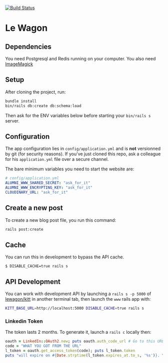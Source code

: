 [![Build Status](https://travis-ci.org/lewagon/www.svg)](https://travis-ci.org/lewagon/www)

# Le Wagon

## Dependencies

You need Postgresql and Redis running on your computer. You also need [ImageMagick](http://brewformulas.org/Imagemagick)

## Setup

After cloning the project, run:

```bash
bundle install
bin/rails db:create db:schema:load
```

Then ask for the ENV variables below before starting your `bin/rails s` server.

## Configuration

The app configuration lies in `config/application.yml` and is **not**
versionned by git (for security reasons). If you've just cloned this
repo, ask a colleague for his `application.yml` file over a secure channel.

The bare minimum variables you need to start the website are:

```yml
# config/application.yml
ALUMNI_WWW_SHARED_SECRET: "ask_for_it"
ALUMNI_WWW_ENCRYPTING_KEY: "ask_for_it"
CLOUDINARY_URL: "ask_for_it"
```

## Create a new post

To create a new blog post file, you run this command:

```bash
rails post:create
```

## Cache

You can run this in development to bypass the API cache.

```
$ DISABLE_CACHE=true rails s
```

## API Development

You can work with development API by launching a `rails s -p 5000` of [lewagon/kitt](https://github.com/lewagon/kitt) in another terminal tab, then launch the `www` rails app with:

```bash
KITT_BASE_URL=http://localhost:5000 DISABLE_CACHE=true rails s
```

### Linkedin Token

The token lasts 2 months. To generate it, launch a `rails c` locally then:

```ruby
oauth = LinkedIn::OAuth2.new; puts oauth.auth_code_url # Go to this URL
code = "WHAT YOU GOT FROM THE URL"
l_token = oauth.get_access_token(code); puts l_token.token
puts "will expire on #{Date.strptime(l_token.expires_at.to_s, '%s')}. You may want to add this date to the calendar"
```
